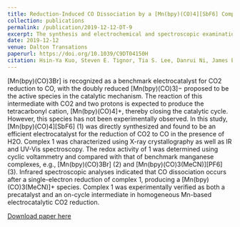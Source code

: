 ```yaml
---
title: Reduction-Induced CO Dissociation by a [Mn(bpy)(CO)4][SbF6] Complex and its Relevance in Electrocatalytic CO2 Reduction
collection: publications
permalink: /publication/2019-12-12-DT-9
excerpt: The synthesis and electrochemical and spectroscopic examination of the [Mn(bpy)(CO)4][SbF6] revealed its capability of electrocatalytic reduction of CO2 to CO.
date: 2019-12-12
venue: Dalton Transations
paperurl: https://doi.org/10.1039/C9DT04150H
citation: Hsin-Ya Kuo, Steven E. Tignor, Tia S. Lee, Danrui Ni, James E. Park, Gregory D. Scholes, Andrew B. Bocarsly. Reduction-Induced CO Dissociation by a [Mn(bpy)(CO)4][SbF6] Complex and its Relevance in Electrocatalytic CO2 Reduction. Dalton. Trans. 2020, 49, 891.
---
```

[Mn(bpy)(CO)3Br] is recognized as a benchmark electrocatalyst for CO2 reduction to CO, with the doubly reduced [Mn(bpy)(CO)3]− proposed to be the active species in the catalytic mechanism. The reaction of this intermediate with CO2 and two protons is expected to produce the tetracarbonyl cation, [Mn(bpy)(CO)4]+, thereby closing the catalytic cycle. However, this species has not been experimentally observed. In this study, [Mn(bpy)(CO)4][SbF6] (1) was directly synthesized and found to be an efficient electrocatalyst for the reduction of CO2 to CO in the presence of H2O. Complex 1 was characterized using X-ray crystallography as well as IR and UV-Vis spectroscopy. The redox activity of 1 was determined using cyclic voltammetry and compared with that of benchmark manganese complexes, e.g., [Mn(bpy)(CO)3Br] (2) and [Mn(bpy)(CO)3(MeCN)][PF6] (3). Infrared spectroscopic analyses indicated that CO dissociation occurs after a single-electron reduction of complex 1, producing a [Mn(bpy)(CO)3(MeCN)]+ species. Complex 1 was experimentally verified as both a precatalyst and an on-cycle intermediate in homogeneous Mn-based electrocatalytic CO2  reduction.

[Download paper here](http://t-s-lee.github.io/files/paper1.pdf)
